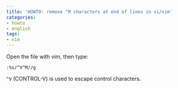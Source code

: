 ```yaml
---
title: 'HOWTO: remove ^M characters at end of lines in vi/vim'
categories:
- howto
- english
tags:
- vim
---
```

Open the file with vim, then type:

```
:%s/^V^M//g  
```    
    
`^V` (CONTROL-V) is used to escape control characters.
